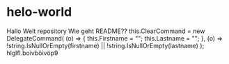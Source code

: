 # helo-world
Hallo Welt repository
Wie geht README??            this.ClearCommand = new DelegateCommand(
                (o) => { this.Firstname = ""; this.Lastname = ""; },
                (o) => !string.IsNullOrEmpty(firstname) || !string.IsNullOrEmpty(lastname)
                );
hlglfl.boivböivöp9
